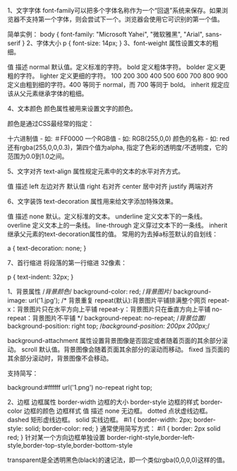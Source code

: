 1、文字字体
font-family可以把多个字体名称作为一个“回退”系统来保存。如果浏览器不支持第一个字体，则会尝试下一个。浏览器会使用它可识别的第一个值。
 
简单实例：
body {
  font-family: "Microsoft Yahei", "微软雅黑", "Arial", sans-serif
}
2、字体大小
p {
  font-size: 14px;
}
3、font-weight 属性设置文本的粗细。

值	        描述
normal	    默认值。定义标准的字符。
bold	    定义粗体字符。
bolder	    定义更粗的字符。
lighter	    定义更细的字符。
100
200
300
400
500
600
700
800
900      定义由粗到细的字符。400 等同于 normal，而 700 等同于 bold。
inherit	规定应该从父元素继承字体的粗细。

4、文本颜色
颜色属性被用来设置文字的颜色。

颜色是通过CSS最经常的指定：

十六进制值 - 如: ＃FF0000
一个RGB值 - 如: RGB(255,0,0)
颜色的名称 - 如:  red
还有rgba(255,0,0,0.3)，第四个值为alpha, 指定了色彩的透明度/不透明度，它的范围为0.0到1.0之间。

5、文字对齐
text-align 属性规定元素中的文本的水平对齐方式。

值	描述
left	左边对齐 默认值
right	右对齐
center	居中对齐
justify	两端对齐

6、文字装饰
text-decoration 属性用来给文字添加特殊效果。

值	描述
none	默认。定义标准的文本。
underline	定义文本下的一条线。
overline	定义文本上的一条线。
line-through	定义穿过文本下的一条线。
inherit	继承父元素的text-decoration属性的值。
常用的为去掉a标签默认的自划线：

a {
  text-decoration: none;
}

7、首行缩进
将段落的第一行缩进 32像素：

p {
  text-indent: 32px;
}



1、背景属性
/*背景颜色*/
background-color: red;
/*背景图片*/
background-image: url('1.jpg');
/*
 背景重复
 repeat(默认):背景图片平铺排满整个网页
 repeat-x：背景图片只在水平方向上平铺
 repeat-y：背景图片只在垂直方向上平铺
 no-repeat：背景图片不平铺
*/
background-repeat: no-repeat; 
/*背景位置*/
background-position: right top;
/*background-position: 200px 200px;*/

background-attachment 属性设置背景图像是否固定或者随着页面的其余部分滚动。
scroll	默认值。背景图像会随着页面其余部分的滚动而移动。
fixed	当页面的其余部分滚动时，背景图像不会移动。


支持简写：

background:#ffffff url('1.png') no-repeat right top;

2、边框
边框属性 
border-width 边框的大小
border-style 边框的样式
border-color 边框的颜色
边框样式
值		描述
none	无边框。
dotted	点状虚线边框。
dashed	矩形虚线边框。
solid	实线边框。
#i1 {
  border-width: 2px;
  border-style: solid;
  border-color: red;
}
通常使用简写方式：
#i1 {
  border: 2px solid red;
}
针对某一个方向边框单独设置
border-right-style,border-left-style,border-top-style,border-bottom-style

transparent是全透明黑色(black)的速记法，即一个类似rgba(0,0,0,0)这样的值。
